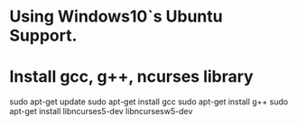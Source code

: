 # Using Windows10`s  Ubuntu Support.
# Install gcc, g++, ncurses library  
  sudo apt-get update
  sudo apt-get install gcc
  sudo apt-get install g++
  sudo apt-get install libncurses5-dev libncursesw5-dev
